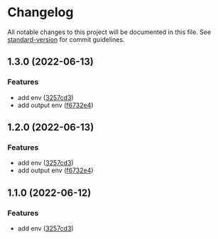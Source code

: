 # Changelog

All notable changes to this project will be documented in this file. See [standard-version](https://github.com/conventional-changelog/standard-version) for commit guidelines.

## 1.3.0 (2022-06-13)


### Features

* add env ([3257cd3](https://github.com/fupengl/git-batch-clone/commit/3257cd39bb7889e6b122e3877d0a7efcc1fee31c))
* add output env ([f6732e4](https://github.com/fupengl/git-batch-clone/commit/f6732e42121ab495c7f0680dcf75f4c5a2b7aa5a))

## 1.2.0 (2022-06-13)


### Features

* add env ([3257cd3](https://github.com/fupengl/git-batch-clone/commit/3257cd39bb7889e6b122e3877d0a7efcc1fee31c))
* add output env ([f6732e4](https://github.com/fupengl/git-batch-clone/commit/f6732e42121ab495c7f0680dcf75f4c5a2b7aa5a))

## 1.1.0 (2022-06-12)


### Features

* add env ([3257cd3](https://github.com/fupengl/git-batch-clone/commit/3257cd39bb7889e6b122e3877d0a7efcc1fee31c))
